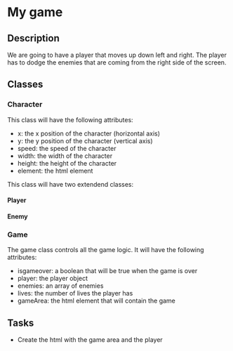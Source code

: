 # My game

## Description

We are going to have a player that moves up down left and right. The player has to dodge the enemies that are coming from the right side of the screen.

## Classes

### Character

This class will have the following attributes:

- x: the x position of the character (horizontal axis)
- y: the y position of the character (vertical axis)
- speed: the speed of the character
- width: the width of the character
- height: the height of the character
- element: the html element

This class will have two extendend classes:

#### Player

#### Enemy

### Game

The game class controls all the game logic. It will have the following attributes:

- isgameover: a boolean that will be true when the game is over
- player: the player object
- enemies: an array of enemies
- lives: the number of lives the player has
- gameArea: the html element that will contain the game

## Tasks

- Create the html with the game area and the player
